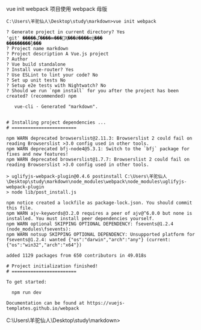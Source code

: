 

vue init webpack 项目使用 webpack 母版

    C:\Users\羊驼仙人\Desktop\study\markdown>vue init webpack

    ? Generate project in current directory? Yes
    'git' �����ڲ����ⲿ���Ҳ���ǿ����еĳ���
    ���������ļ���
    ? Project name markdown
    ? Project description A Vue.js project
    ? Author
    ? Vue build standalone
    ? Install vue-router? Yes
    ? Use ESLint to lint your code? No
    ? Set up unit tests No
    ? Setup e2e tests with Nightwatch? No
    ? Should we run `npm install` for you after the project has been created? (recommended) npm

       vue-cli · Generated "markdown".


    # Installing project dependencies ...
    # ========================

    npm WARN deprecated browserslist@2.11.3: Browserslist 2 could fail on reading Browserslist >3.0 config used in other tools.
    npm WARN deprecated bfj-node4@5.3.1: Switch to the `bfj` package for fixes and new features!
    npm WARN deprecated browserslist@1.7.7: Browserslist 2 could fail on reading Browserslist >3.0 config used in other tools.

    > uglifyjs-webpack-plugin@0.4.6 postinstall C:\Users\羊驼仙人\Desktop\study\markdown\node_modules\webpack\node_modules\uglifyjs-webpack-plugin
    > node lib/post_install.js

    npm notice created a lockfile as package-lock.json. You should commit this file.
    npm WARN ajv-keywords@3.2.0 requires a peer of ajv@^6.0.0 but none is installed. You must install peer dependencies yourself.
    npm WARN optional SKIPPING OPTIONAL DEPENDENCY: fsevents@1.2.4 (node_modules\fsevents):
    npm WARN notsup SKIPPING OPTIONAL DEPENDENCY: Unsupported platform for fsevents@1.2.4: wanted {"os":"darwin","arch":"any"} (current: {"os":"win32","arch":"x64"})

    added 1129 packages from 650 contributors in 49.018s

    # Project initialization finished!
    # ========================

    To get started:

      npm run dev

    Documentation can be found at https://vuejs-templates.github.io/webpack



C:\Users\羊驼仙人\Desktop\study\markdown>